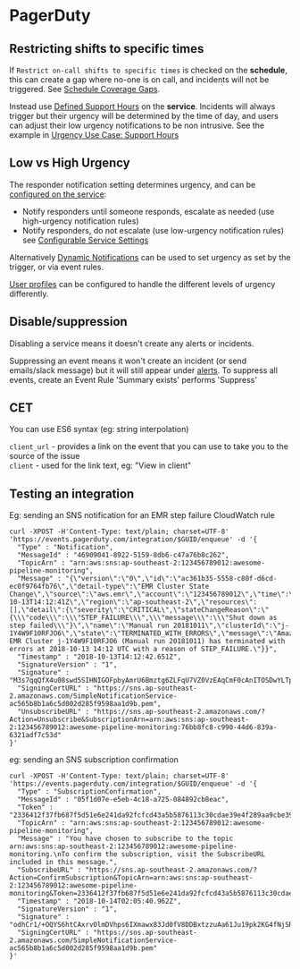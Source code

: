 # PagerDuty

## Restricting shifts to specific times

If `Restrict on-call shifts to specific times` is checked on the **schedule**, this can create a gap where no-one is on call, and incidents will not be triggered. See [Schedule Coverage Gaps](https://support.pagerduty.com/docs/schedule-basics#schedule-restrictions).

Instead use [Defined Support Hours](https://support.pagerduty.com/docs/dynamic-notifications#section-defined-support-hours) on the **service**. Incidents will always trigger but their urgency will be determined by the time of day, and users can adjust their low urgency notifications to be non intrusive. See the example in [Urgency Use Case: Support Hours](https://support.pagerduty.com/docs/configurable-service-settings#urgency-use-case-support-hours)

## Low vs High Urgency

The responder notification setting determines urgency, and can be [configured on the service](https://support.pagerduty.com/docs/service-settings#section-step-1-configure-service):

- Notify responders until someone responds, escalate as needed (use high-urgency notification rules)
- Notify responders, do not escalate (use low-urgency notification rules) see [Configurable Service Settings](https://support.pagerduty.com/docs/service-settings)

Alternatively [Dynamic Notifications](https://support.pagerduty.com/v1/docs/dynamic-notifications) can be used to set urgency as set by the trigger, or via event rules.

[User profiles](https://support.pagerduty.com/docs/service-settings#section-step-2-configure-user-profiles) can be configured to handle the different levels of urgency differently.

## Disable/suppression

Disabling a service means it doesn't create any alerts or incidents.

Suppressing an event means it won't create an incident (or send emails/slack message) but it will still appear under [alerts](https://seek-jobs.pagerduty.com/alerts).
To suppress all events, create an Event Rule 'Summary exists' performs 'Suppress'

## CET

You can use ES6 syntax (eg: string interpolation)

`client_url` - provides a link on the event that you can use to take you to the source of the issue  
`client` - used for the link text, eg: "View in client"

## Testing an integration

Eg: sending an SNS notification for an EMR step failure CloudWatch rule

```
curl -XPOST -H'Content-Type: text/plain; charset=UTF-8' 'https://events.pagerduty.com/integration/$GUID/enqueue' -d '{
  "Type" : "Notification",
  "MessageId" : "46909041-8922-5159-8db6-c47a76b8c262",
  "TopicArn" : "arn:aws:sns:ap-southeast-2:123456789012:awesome-pipeline-monitoring",
  "Message" : "{\"version\":\"0\",\"id\":\"ac361b35-5558-c80f-d6cd-ec0f9764fb76\",\"detail-type\":\"EMR Cluster State Change\",\"source\":\"aws.emr\",\"account\":\"123456789012\",\"time\":\"2018-10-13T14:12:41Z\",\"region\":\"ap-southeast-2\",\"resources\":[],\"detail\":{\"severity\":\"CRITICAL\",\"stateChangeReason\":\"{\\\"code\\\":\\\"STEP_FAILURE\\\",\\\"message\\\":\\\"Shut down as step failed\\\"}\",\"name\":\"Manual run 20181011\",\"clusterId\":\"j-1Y4W9F10RFJO6\",\"state\":\"TERMINATED_WITH_ERRORS\",\"message\":\"Amazon EMR Cluster j-1Y4W9F10RFJO6 (Manual run 20181011) has terminated with errors at 2018-10-13 14:12 UTC with a reason of STEP_FAILURE.\"}}",
  "Timestamp" : "2018-10-13T14:12:42.651Z",
  "SignatureVersion" : "1",
  "Signature" : "M3s7qqQfX4u08swd5SIHNIGOFpbyAmrU6Bmztg6ZLFqU7VZ0VzEAqCmF0cAnITOSDwYLTpzH8wZfdiYxcGGQnf0oltgWRy0CG/i1Z1/J7CWjcGpuyylKTaTod4K+pnCuXVYMB25epm2SDnP4lAP491zJr2OmHD54a8MSYc4io4MabCt3R14rt3KQGyNr4MeGGbGsj1u9it3Exyf5Zdcc9XNjZbQuEbe1F/9do/YJfXMXdYzaeIuxUKzoBNi9TeBN18xoTjlx6Kw4cTltxPo0rtstcAMcBdxl4em5KVwXRO34Hb7dI7URoZtQHRqul7mOUtxov8B+V8q+LDa19IeoZg==",
  "SigningCertURL" : "https://sns.ap-southeast-2.amazonaws.com/SimpleNotificationService-ac565b8b1a6c5d002d285f9598aa1d9b.pem",
  "UnsubscribeURL" : "https://sns.ap-southeast-2.amazonaws.com/?Action=Unsubscribe&SubscriptionArn=arn:aws:sns:ap-southeast-2:123456789012:awesome-pipeline-monitoring:76bb8fc8-c990-44d6-839a-6321adf7c53d"
}'
```

eg: sending an SNS subscription confirmation

```
curl -XPOST -H'Content-Type: text/plain; charset=UTF-8' 'https://events.pagerduty.com/integration/$GUID/enqueue' -d '{
  "Type" : "SubscriptionConfirmation",
  "MessageId" : "05f1d07e-e5eb-4c18-a725-084892cb8eac",
  "Token" : "2336412f37fb687f5d51e6e241da92fcfcd43a5b5876113c30cdae39e4f289aa9cbe39e0a92fe752d6a1f7497d7e7b178c60527899dcb2346d5d83f294219a518a2d456a0f888fec12f059508c804058ea36570177cd833aec8d033b810c315e4ca2d37184e358a6c47112502ba468b5428ffdb454005e5b6590e457fc37464b",
  "TopicArn" : "arn:aws:sns:ap-southeast-2:123456789012:awesome-pipeline-monitoring",
  "Message" : "You have chosen to subscribe to the topic arn:aws:sns:ap-southeast-2:123456789012:awesome-pipeline-monitoring.\nTo confirm the subscription, visit the SubscribeURL included in this message.",
  "SubscribeURL" : "https://sns.ap-southeast-2.amazonaws.com/?Action=ConfirmSubscription&TopicArn=arn:aws:sns:ap-southeast-2:123456789012:awesome-pipeline-monitoring&Token=2336412f37fb687f5d51e6e241da92fcfcd43a5b5876113c30cdae39e4f289aa9cbe39e0a92fe752d6a1f7497d7e7b178c60527899dcb2346d5d83f294219a518a2d456a0f888fec12f059508c804058ea36570177cd833aec8d033b810c315e4ca2d37184e358a6c47112502ba468b5428ffdb454005e5b6590e457fc37464b",
  "Timestamp" : "2018-10-14T02:05:40.962Z",
  "SignatureVersion" : "1",
  "Signature" : "odhCr1/+OQYS6htCAxrvOlmDVhps6IXmawx83Jd0fV8DDBxtzzuAa61Ju19pk2KG4fNjSRJedrUGbVvudZIKB0+Kdzualt+E4Zbcqt5mQq40rtcYN85wxQ5xM68iG55g1ZpprdftbQ+NIxi2jP7SYY4SwaxPgZ6nSq7qUMDw2pwNvYhgwEx8Bt8bokhZKY+2C6yCi45ESHmb26C5eYsxbHCKCrNa/tBtNO0ai4v8iXDiKJX7IdKRZ6hYATDd+n9H5SYi57z7LX1EWLJNGPOUurd+XHmmCZr+jKQn2DtpW7XhxxZcFOxg3gLB3Q9EXQiHHFy2BoMCNXTXC7Dk2xgWzQ==",
  "SigningCertURL" : "https://sns.ap-southeast-2.amazonaws.com/SimpleNotificationService-ac565b8b1a6c5d002d285f9598aa1d9b.pem"
}'
```
